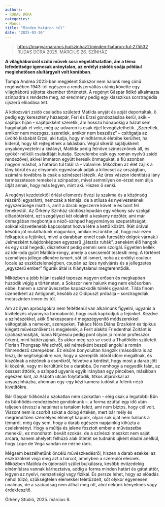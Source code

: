 ```yaml
---
authors:
- RUDAS DÓRA
categories:
- Mancs
title: "Minden határon túl"
date: "2025-03-26"
---
```


> https://magyarnarancs.hu/szinhaz2/minden-hataron-tul-275532
> RUDAS DÓRA 2025. MÁRCIUS 26. SZÍNHÁZ

**A világháborúról szóló művek sora végeláthatatlan, ám a téma lefedettsége igencsak aránytalan, az erdélyi zsidók soája például meglehetősen alultárgyalt volt korábban.**

Tompa Andrea 2023-ban megjelent Sokszor nem halunk meg című regényében 1943-tól egészen a rendszerváltás utánig követte egy világháború sújtotta kisember történetét. A regényt Gáspár Ildikó alkalmazta színpadra s rendezte meg, az eredmény pedig egy klasszikus sorstragédia újszerű előadása lett.

A kolozsvári zsidó családba született Matilda anyját és apját deportálták, ő pedig egy keresztény házaspár, Feri és Erzsi gondozásába kerül, akik – sajátjuk híján – sajátjukként szeretik, ám hosszú hónapokig a házat sem hagyhatják el vele, még az udvaron is csak éjjel levegőztethetik. „Szeretlek, amikor nem mozogsz, szeretlek, amikor nem beszélsz” – csitítgatja az üvöltő kisbabát Erzsi, aki tudja, hogy mindhármuk életébe kerülhet, ha kiderül, hogy kit rejtegetnek a lakásban. Végül sikerül sajátjukként anyakönyveztetni a kislányt, Matilda pedig felnőve színésznőnek áll, és gyökér nélküli családfáját kutatja. Szerelembe esik egy román nyelvű zsidó rendezővel, akivel immáron együtt keresik önmagukat, a fiú azonban nagyon máshol, a határon túl talál rá – valamire. Miközben az élet zajlik a lány körül és az elnyomók egymásnak adják a kilincset az országban, számára továbbra is csak a színészet létezik. Az üres vászon identitású lány természetesen remekel a színpadon, mivel semmilyen ön-érzet nem állja útját annak, hogy más legyen, mint aki. Hiszen ő senki.

A regényt kezdetektől óriási elismerés övezi (a szakma és a közönség részéről egyaránt), nemcsak a témája, de a stílusa és nyelvezetének egyszerűsége miatt is, amit a darab egyszerre követ le és borít fel fenekestül. Az Örkény Színház stúdiószínpadán egy vékony sáv szolgál előadótérként, ezt szegélyezi két oldalról a keskeny nézőtér, ami már önmagában megbontja a néző-színpad hagyományos szeparáltságát, sokkal közvetlenebb kapcsolatot hozva létre a kettő között. (Két órával később jót mulathatunk magunkon, amikor eszünkbe jut, hogy már ezen felkaptuk a fejünket, mivel a darabban ennél csak furcsább dolgok várnak.) Jelmezként tulajdonképpen egyszerű „játszós ruhák”, zeneként élő hangok és egy szál hegedű, díszletként pedig semmi sem szolgál. Egyetlen kellék az ide-oda gyűrt Matilda-rongy, amely a csecsemőt testesíti meg. A történet személyes jellege ellenére ismert, sőt jól ismert, noha az erdélyi couleur locale az eszköztelenségben, csupán az ízes nyelvjárás és a jellegzetes „egyszerű ember” figurák által is hiánytalanul megteremtődik.

Miközben a jobb híjáni család toposza nagyon erősen és megkapóan húzódik végig a történeten, a Sokszor nem halunk meg nem elsősorban ebbe, hanem a színművészetbe kapaszkodik túlélés gyanánt. Tilda finom üzenetként az Antigonét, később az Oidipuszt próbálja – sorstragédiák metaszinten innen és túl.

Ám az ilyen apróságokra nem feltétlenül van alkalmunk figyelni, ugyanis a kivitelezés olyannyira formabontó, hogy csak kapkodjuk a fejünket. Kezdve a színészekkel, akik Shakespeare-t megszégyenítő módszerekkel váltogatják a nemeket, szerepeket. Takács Nóra Diána Erzsiként és tipikus kiégett művésznőként is megjelenik, a Ferit alakító Friedenthal Zoltánt is újrahasznosítják, Ioana Niţulescu pedig pont olyan jó román professzor úrként, mint háttérzajnak. És akkor még szó se esett a Thai­földön született Florian Thongsap Welschről, aki németként beszél angolul a román filmrendező szerepében. Ez elsőre bonyolultan hangzik (másodikra is az lesz), de segítségünkre van, hogy a szereplők időről időre megállnak, és kiszólnak a nézőnek a cserékről, felvetve a kérdést, hogy most a darab jött ki közénk, vagy mi kerültünk be a darabba. De nemhogy a negyedik falat, az összest áttörik, a színpad ugyanis egyik irányban egy pincében, másikban egészen kint, az Asbóth utcán folytatódik, titkos átjárókkal az anyaszínházba, ahonnan egy-egy kézi kamera tudósít a felénk néző kivetítőkre.

Bár Gáspár Ildikónál a szokatlan nem szokatlan – elég csak a legutóbbi Bűn és bűnhődés-rendezésére gondolnunk –, a forma ezúttal egy idő után teljesen átveszi a hatalmat a tartalom felett, ami nem biztos, hogy cél volt. Viszont nem is csorbít sokat a dolog értékén, mert bár mély és megrendítően személyes élményt kapunk, olyan sok újat nem hallunk a témáról, még úgy sem, hogy a darab egészen napjainkig kihúzta a cselekményt. Hogy a múltja és jelene fosztott ember a művészetbe menekül, ez mondhatni bevált szokás, de a színészi maszkot nem saját arcára, hanem ahelyett felhúzó alak ötletét se tudnánk újként eladni anélkül, hogy Lope de Vega sandán ne nézne ránk.

Mégsem beszélhetünk öncélú művészkedésről, hiszen a darab ezekkel az eszközökkel vívja meg azt a harcot, amelyben a szereplői elesnek. Miközben Matilda és újdonsült szülei bujkálásra, később évtizedekig elnémításra vannak kárhoztatva, addig a forma minden határt és gátat áttör, legyen az nyelvi, nemzetiségi vagy fizikai. És persze lehet, hogy az előadás néhol túlzó, szükségtelen elemekkel teletűzdelt, sőt olykor egyenesen unalmas, de a szabadság nem állhat meg ott, ahol nekünk kényelmes vagy érdekfeszítő.

 

Örkény Stúdió, 2025. március 6.
